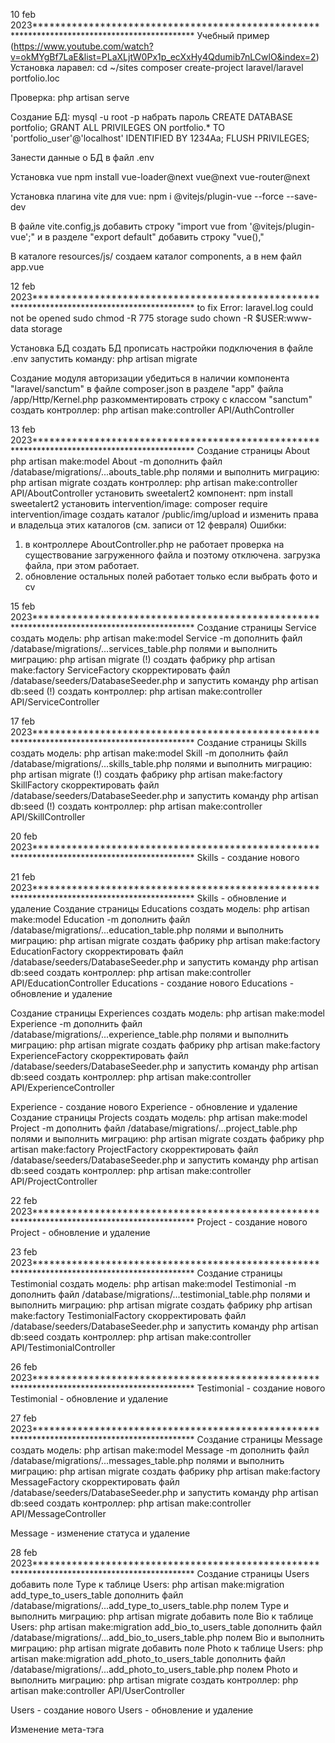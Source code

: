 10 feb 2023*********************************************************************************************
Учебный пример (https://www.youtube.com/watch?v=okMYgBf7LaE&list=PLaXLjtW0Px1p_ecXxHy4Qdumib7nLCwlO&index=2)
Установка ларавел:
cd ~/sites
composer create-project laravel/laravel portfolio.loc

Проверка:
php artisan serve

Создание БД:
mysql -u root -p
набрать пароль
CREATE DATABASE portfolio;
GRANT ALL PRIVILEGES ON portfolio.* TO 'portfolio_user'@'localhost' IDENTIFIED BY 1234Aa;
FLUSH PRIVILEGES;

Занести данные о БД в файл .env

Установка vue
npm install vue-loader@next vue@next vue-router@next

Установка плагина vite для vue:
npm i @vitejs/plugin-vue --force --save-dev

В файле vite.config,js добавить строку "import vue from '@vitejs/plugin-vue';" и в разделе "export default" добавить строку "vue(),"

В каталоге resources/js/ создаем каталог components, а в нем файл app.vue

12 feb 2023*********************************************************************************************
to fix Error: laravel.log could not be opened
sudo chmod -R 775 storage
sudo chown -R $USER:www-data storage

Установка БД
создать БД
прописать настройки подключения в файле .env
запустить команду: php artisan migrate

Создание модуля авторизации
убедиться в наличии компонента "laravel/sanctum" в файле composer.json
в разделе "app" файла /app/Http/Kernel.php разкомментировать строку с классом "sanctum"
создать контроллер: php artisan make:controller API/AuthController

13 feb 2023*********************************************************************************************
Создание страницы About
php artisan make:model About -m
дополнить файл /database/migrations/...abouts_table.php полями и выполнить миграцию: php artisan migrate
создать контроллер: php artisan make:controller API/AboutController
установить sweetalert2 компонент: npm install sweetalert2
установить intervention/image: composer require intervention/image
создать каталог /public/img/upload и изменить права и владельца этих каталогов (см. записи от 12 февраля)
Ошибки:
1. в контроллере AboutController.php не работает проверка на существование загруженного файла и поэтому отключена. загрузка файла, при этом работает.
2. обновление остальных полей работает только если выбрать фото и cv

15 feb 2023*********************************************************************************************
Создание страницы Service
создать модель: php artisan make:model Service -m
дополнить файл /database/migrations/...services_table.php полями и выполнить миграцию: php artisan migrate (!)
создать фабрику php artisan make:factory ServiceFactory
скорректировать файл /database/seeders/DatabaseSeeder.php и запустить команду php artisan db:seed (!)
создать контроллер: php artisan make:controller API/ServiceController

17 feb 2023*********************************************************************************************
Создание страницы Skills
создать модель: php artisan make:model Skill -m
дополнить файл /database/migrations/...skills_table.php полями и выполнить миграцию: php artisan migrate (!)
создать фабрику php artisan make:factory SkillFactory
скорректировать файл /database/seeders/DatabaseSeeder.php и запустить команду php artisan db:seed (!)
создать контроллер: php artisan make:controller API/SkillController

20 feb 2023*********************************************************************************************
Skills - создание нового

21 feb 2023*********************************************************************************************
Skills - обновление и удаление
Создание страницы Educations
создать модель: php artisan make:model Education -m
дополнить файл /database/migrations/...education_table.php полями и выполнить миграцию: php artisan migrate
создать фабрику php artisan make:factory EducationFactory
скорректировать файл /database/seeders/DatabaseSeeder.php и запустить команду php artisan db:seed
создать контроллер: php artisan make:controller API/EducationController
Educations - создание нового
Educations - обновление и удаление

Создание страницы Experiences
создать модель: php artisan make:model Experience -m
дополнить файл /database/migrations/...experience_table.php полями и выполнить миграцию: php artisan migrate
создать фабрику php artisan make:factory ExperienceFactory
скорректировать файл /database/seeders/DatabaseSeeder.php и запустить команду php artisan db:seed
создать контроллер: php artisan make:controller API/ExperienceController

Experience - создание нового
Experience - обновление и удаление
Создание страницы Projects
создать модель: php artisan make:model Project -m
дополнить файл /database/migrations/...project_table.php полями и выполнить миграцию: php artisan migrate
создать фабрику php artisan make:factory ProjectFactory
скорректировать файл /database/seeders/DatabaseSeeder.php и запустить команду php artisan db:seed
создать контроллер: php artisan make:controller API/ProjectController

22 feb 2023*********************************************************************************************
Project - создание нового
Project - обновление и удаление

23 feb 2023*********************************************************************************************
Создание страницы Testimonial
создать модель: php artisan make:model Testimonial -m
дополнить файл /database/migrations/...testimonial_table.php полями и выполнить миграцию: php artisan migrate
создать фабрику php artisan make:factory TestimonialFactory
скорректировать файл /database/seeders/DatabaseSeeder.php и запустить команду php artisan db:seed
создать контроллер: php artisan make:controller API/TestimonialController

26 feb 2023*********************************************************************************************
Testimonial - создание нового
Testimonial - обновление и удаление

27 feb 2023*********************************************************************************************
Создание страницы Message
создать модель: php artisan make:model Message -m
дополнить файл /database/migrations/...messages_table.php полями и выполнить миграцию: php artisan migrate
создать фабрику php artisan make:factory MessageFactory
скорректировать файл /database/seeders/DatabaseSeeder.php и запустить команду php artisan db:seed
создать контроллер: php artisan make:controller API/MessageController

Message - изменение статуса и удаление

28 feb 2023*********************************************************************************************
Создание страницы Users
добавить поле Type к таблице Users: php artisan make:migration add_type_to_users_table
дополнить файл /database/migrations/...add_type_to_users_table.php полем Type и выполнить миграцию: php artisan migrate
добавить поле Bio к таблице Users: php artisan make:migration add_bio_to_users_table
дополнить файл /database/migrations/...add_bio_to_users_table.php полем Bio и выполнить миграцию: php artisan migrate
добавить поле Photo к таблице Users: php artisan make:migration add_photo_to_users_table
дополнить файл /database/migrations/...add_photo_to_users_table.php полем Photo и выполнить миграцию: php artisan migrate
создать контроллер: php artisan make:controller API/UserController

Users - создание нового
Users - обновление и удаление

Изменение мета-тэга <title>. В файле /resources/js/router/index.js в описание каждого компонента, в массив meta добавляем элемент title и, затем, в определении константы router добавляем строку document.title = to.meta.title  
